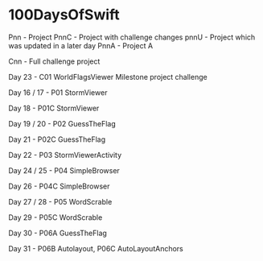 # 100DaysOfSwift

Pnn - Project
PnnC - Project with challenge changes
pnnU - Project which was updated in a later day
PnnA - Project A

Cnn - Full challenge project

Day 23 - C01 WorldFlagsViewer
Milestone project challenge

Day 16 / 17 - P01 StormViewer

Day 18 - P01C StormViewer

Day 19 / 20 - P02 GuessTheFlag

Day 21 - P02C GuessTheFlag

Day 22 - P03 StormViewerActivity

Day 24 / 25 - P04 SimpleBrowser

Day 26 - P04C SimpleBrowser

Day 27 / 28 - P05 WordScrable

Day 29 - P05C WordScrable

Day 30 - P06A GuessTheFlag

Day 31 - P06B Autolayout, P06C AutoLayoutAnchors

